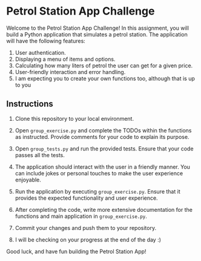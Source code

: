 # Petrol Station App Challenge

Welcome to the Petrol Station App Challenge! In this assignment, you will build a Python application that simulates a petrol station. The application will have the following features:

1. User authentication.
2. Displaying a menu of items and options.
3. Calculating how many liters of petrol the user can get for a given price.
4. User-friendly interaction and error handling.
5. I am expecting you to create your own functions too, although that is up to you

## Instructions

1. Clone this repository to your local environment.

2. Open `group_exercise.py` and complete the TODOs within the functions as instructed. Provide comments for your code to explain its purpose.

3. Open `group_tests.py` and run the provided tests. Ensure that your code passes all the tests.

4. The application should interact with the user in a friendly manner. You can include jokes or personal touches to make the user experience enjoyable.

5. Run the application by executing `group_exercise.py`. Ensure that it provides the expected functionality and user experience.

6. After completing the code, write more extensive documentation for the functions and main application in `group_exercise.py`.

7. Commit your changes and push them to your repository.

8. I will be checking on your progress at the end of the day :)

Good luck, and have fun building the Petrol Station App!
